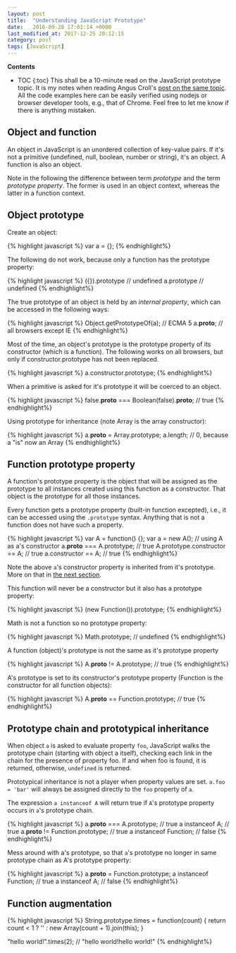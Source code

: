 ```yaml
---
layout: post
title:  "Understanding JavaScript Prototype"
date:   2016-09-28 17:01:14 +0000
last_modified_at: 2017-12-25 20:12:15
category: post
tags: [JavaScript]
---
```


**Contents**
* TOC
{:toc}
This shall be a 10-minute read on the JavaScript prototype topic. It is my
notes when reading Angus Croll's [post on the same topic](https://javascriptweblog.wordpress.com/2010/06/07/understanding-javascript-prototypes/).
All the code examples here can be easily verified using nodejs or browser
developer tools, e.g., that of Chrome. Feel free to let me know if there
is anything mistaken.

## Object and function

An object in JavaScript is an unordered collection of key-value pairs. If it's
not a primitive (undefined, null, boolean, number or string), it's an object. A
function is also an object.

Note in the following the difference between term _prototype_ and the term
_prototype property_. The former is used in an object context, whereas the
latter in a function context.

## Object prototype

Create an object:

{% highlight javascript %}
var a = {};
{% endhighlight%}

The following do not work, because only a function has the prototype property:

{% highlight javascript %}
({}).prototype // undefined
a.prototype // undefined
{% endhighlight%}

The true prototype of an object is held by an _internal property_, which can be
accessed in the following ways:

{% highlight javascript %}
Object.getPrototypeOf(a); // ECMA 5
a.__proto__; // all browsers except IE
{% endhighlight%}

Most of the time, an object's prototype is the prototype property of its
constructor (which is a function). The following works on all browsers, but
only if constructor.prototype has not been replaced.

{% highlight javascript %}
a.constructor.prototype;
{% endhighlight%}

When a primitive is asked for it's prototype it will be coerced to an object.

{% highlight javascript %}
false.__proto__ === Boolean(false).__proto__; // true
{% endhighlight%}

Using prototype for inheritance (note Array is the array constructor):

{% highlight javascript %}
a.__proto__ = Array.prototype;
a.length; // 0, because a "is" now an Array
{% endhighlight%}

## Function prototype property

A function's prototype property is the object that will be assigned as the
prototype to all instances created using this function as a constructor. That
object is the prototype for all those instances.

Every function gets a prototype property (built-in function excepted), i.e., it
can be accessed using the `.prototype` syntax. Anything that is not a function
does not have such a property.

{% highlight javascript %}
var A = function() {};
var a = new A(); // using A as a's constructor
a.__proto__ === A.prototype; // true
A.prototype.constructor == A; // true
a.constructor == A; // true
{% endhighlight%}

Note the above `a`'s constructor property is inherited from it's prototype.
More on that in [the next section](#prototype-chain-and-prototypical-inheritance).

This function will never be a constructor but it also has a prototype property:

{% highlight javascript %}
(new Function()).prototype;
{% endhighlight%}

Math is not a function so no prototype property:

{% highlight javascript %}
Math.prototype; // undefined
{% endhighlight%}

A function (object)'s prototype is not the same as it's prototype property

{% highlight javascript %}
A.__proto__ != A.prototype; // true
{% endhighlight%}

A's prototype is set to its constructor's prototype property (Function is the constructor for all function objects):

{% highlight javascript %}
A.__proto__ == Function.prototype; // true
{% endhighlight%}

## Prototype chain and prototypical inheritance<a name="prototype-chain-and-prototypical-inheritance"></a>

When object `a` is asked to evaluate property `foo`, JavaScript walks the
prototype chain (starting with object a itself), checking each link in the
chain for the presence of property foo. If and when foo is found, it is
returned, otherwise, `undefined` is returned.

Prototypical inheritance is not a player when property values are set. `a.foo =
'bar'` will always be assigned directly to the `foo` property of `a`.

The expression `a instanceof A` will return true if `A`'s prototype property occurs in `a`'s prototype chain.

{% highlight javascript %}
a.__proto__ === A.prototype; // true
a instanceof A; // true
a.__proto__ != Function.prototype; // true
a instanceof Function; // false
{% endhighlight%}

Mess around with a's prototype, so that `a`'s prototype no longer in same prototype chain as A's prototype property:

{% highlight javascript %}
a.__proto__ = Function.prototype;
a instanceof Function; // true
a instanceof A; // false
{% endhighlight%}

## Function augmentation

{% highlight javascript %}
String.prototype.times = function(count) {
    return count < 1 ? '' : new Array(count + 1).join(this);
}

"hello world!".times(2); // "hello world!hello world!"
{% endhighlight%}
